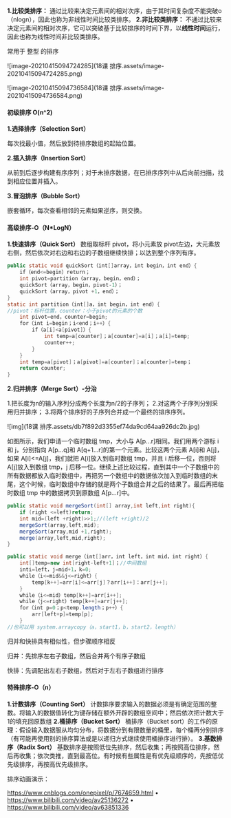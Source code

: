 **1.比较类排序：**
通过比较来决定元素间的相对次序，由于其时间复杂度不能突破o（nlogn），因此也称为非线性时间比较类排序。
**2.非比较类排序：**
不通过比较来决定元素间的相对次序，它可以突破基于比较排序的时间下界，以**线性时间**运行，因此也称为线性时间非比较类排序。

常用于 整型 的排序



![image-20210415094724285](18课 排序.assets/image-20210415094724285.png)



![image-20210415094736584](18课 排序.assets/image-20210415094736584.png)



#### 初级排序 O(n^2)
**1.选择排序（Selection Sort）**

每次找最小值，然后放到待排序数组的起始位置。

**2.插入排序（Insertion Sort）**

从前到后逐步构建有序序列；对于未排序数据，在已排序序列中从后向前扫描，找到相应位置并插入。

**3.冒泡排序（Bubble Sort）**

嵌套循环，每次查看相邻的元素如果逆序，则交换。

#### 高级排序-O（N*LogN）

**1.快速排序（Quick Sort）**
数组取标杆 pivot，将小元素放 pivot左边，大元素放右侧，然后依次对右边和右边的子数组继续快排；以达到整个序列有序。

```java
public static void quickSort（int[]array，int begin，int end）{
	if（end<=begin）return；
    int pivot=partition（array，begin，end）；
    quickSort（array，begin，pivot-1）；
    quickSort（array，pivot +1，end）；
}        
static int partition（int[]a，int begin，int end）{
//pivot：标杆位置，counter：小于pivot的元素的个数
    int pivot=end，counter=begin;
    for（int i=begin；i<end；i++）{
		if（a[i]<a[pivot]）{
			int temp=a[counter]；a[counter]=a[i]；a[i]=temp;
            counter++;
        }   
    }
    int temp=a[pivot]；a[pivot]=a[counter]；a[counter]=temp；
    return counter;
}
```



**2.归并排序（Merge Sort）-分治**

1.把长度为n的输入序列分成两个长度为n/2的子序列；
2.对这两个子序列分别采用归并排序；
3.将两个排序好的子序列合并成一个最终的排序序列。

 ![img](18课 排序.assets/db7f892d3355ef74da9cd64aa926dc2b.jpg) 

 如图所示，我们申请一个临时数组 tmp，大小与 A[p...r]相同。我们用两个游标 i 和 j，分别指向 A[p...q]和 A[q+1...r]的第一个元素。比较这两个元素 A[i]和 A[j]，如果 A[i]<=A[j]，我们就把 A[i]放入到临时数组 tmp，并且 i 后移一位，否则将 A[j]放入到数组 tmp，j 后移一位。继续上述比较过程，直到其中一个子数组中的所有数据都放入临时数组中，再把另一个数组中的数据依次加入到临时数组的末尾，这个时候，临时数组中存储的就是两个子数组合并之后的结果了。最后再把临时数组 tmp 中的数据拷贝到原数组 A[p...r]中。 



```java
public static void mergeSort(int[] array,int left,int right){
	if (right <=left)return; 
    int mid=(left +right)>>1;//(left +right)/2
	mergeSort(array,left,mid); 
    mergeSort(array,mid +1,right); 
    merge(array,left,mid,right);
}

public static void merge（int[]arr，int left，int mid，int right）{
	int[]temp=new int[right-left+1]；//中间数组
    inti=left，j=mid+1，k=0;
    while（i<=mid&&j<=right）{
		temp[k++]=arr[i]<=arr[j]？arr[i++]：arr[j++];
    }
    while（i<=mid）temp[k++]=arr[i++];
    while（j<=right）temp[k++]=arr[j++];
    for（int p=0；p<temp.length；p++）{
		arr[left+p]=temp[p];
    }
//也可以用 system.arraycopy（a，start1，b，start2，length）
```

归并和快排具有相似性，但步骤顺序相反

归并：先排序左右子数组，然后合并两个有序子数组

快排：先调配出左右子数组，然后对于左右子数组进行排序

#### 特殊排序-O（n）
**1.计数排序（Counting Sort）**
计数排序要求输入的数据必须是有确定范围的整数。将输入的数据值转化为键存储在额外开辟的数组空间中；然后依次把计数大于1的填充回原数组
**2.桶排序（Bucket Sort）**
桶排序（Bucket sort）的工作的原理：假设输入数据服从均匀分布，将数据分到有限数量的桶里，每个桶再分别排序（有可能再使用别的排序算法或是以递归方式继续使用桶排序进行排）。
**3.基数排序（Radix Sort）**
基数排序是按照低位先排序，然后收集；再按照高位排序，然后再收集；依次类推，直到最高位。有时候有些属性是有优先级顺序的，先按低优先级排序，再按高优先级排序。

排序动画演示：

https://www.cnblogs.com/onepixel/p/7674659.html
• https://www.bilibili.com/video/av25136272
• https://www.bilibili.com/video/av63851336